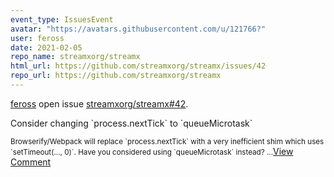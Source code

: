 ```yaml
---
event_type: IssuesEvent
avatar: "https://avatars.githubusercontent.com/u/121766?"
user: feross
date: 2021-02-05
repo_name: streamxorg/streamx
html_url: https://github.com/streamxorg/streamx/issues/42
repo_url: https://github.com/streamxorg/streamx
---
```


<a href='https://github.com/feross' target='_blank'>feross</a> open issue <a href='https://github.com/streamxorg/streamx/issues/42' target='_blank'>streamxorg/streamx#42</a>.

<p>Consider changing `process.nextTick` to `queueMicrotask`</p><small>Browserify/Webpack will replace `process.nextTick` with a very inefficient shim which uses `setTimeout(..., 0)`. Have you considered using `queueMicrotask` instead?...</small><a href='https://github.com/streamxorg/streamx/issues/42' target='_blank'>View Comment</a>